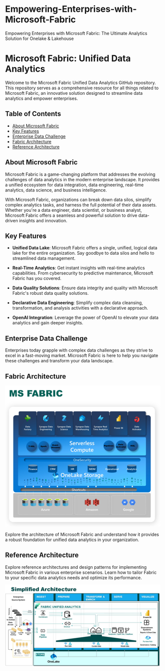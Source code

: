 # Empowering-Enterprises-with-Microsoft-Fabric
Empowering Enterprises with Microsoft Fabric: The Ultimate Analytics Solution for Onelake &amp; Lakehouse 

# Microsoft Fabric: Unified Data Analytics

Welcome to the Microsoft Fabric Unified Data Analytics GitHub repository. This repository serves as a comprehensive resource for all things related to Microsoft Fabric, an innovative solution designed to streamline data analytics and empower enterprises.

## Table of Contents

- [About Microsoft Fabric](#about-microsoft-fabric)
- [Key Features](#key-features)
- [Enterprise Data Challenge](#enterprise-data-challenge)
- [Fabric Architecture](#fabric-architecture)
- [Reference Architecture](#Reference-Architecture)

## About Microsoft Fabric

Microsoft Fabric is a game-changing platform that addresses the evolving challenges of data analytics in the modern enterprise landscape. It provides a unified ecosystem for data integration, data engineering, real-time analytics, data science, and business intelligence.

With Microsoft Fabric, organizations can break down data silos, simplify complex analytics tasks, and harness the full potential of their data assets. Whether you're a data engineer, data scientist, or business analyst, Microsoft Fabric offers a seamless and powerful solution to drive data-driven insights and innovation.

## Key Features

- **Unified Data Lake**: Microsoft Fabric offers a single, unified, logical data lake for the entire organization. Say goodbye to data silos and hello to streamlined data management.

- **Real-Time Analytics**: Get instant insights with real-time analytics capabilities. From cybersecurity to predictive maintenance, Microsoft Fabric has you covered.

- **Data Quality Solutions**: Ensure data integrity and quality with Microsoft Fabric's robust data quality solutions.

- **Declarative Data Engineering**: Simplify complex data cleansing, transformation, and analysis activities with a declarative approach.

- **OpenAI Integration**: Leverage the power of OpenAI to elevate your data analytics and gain deeper insights.

## Enterprise Data Challenge

Enterprises today grapple with complex data challenges as they strive to excel in a fast-moving market. Microsoft Fabric is here to help you navigate these challenges and transform your data landscape.

## Fabric Architecture

![Fabric Architecture](/img/Architecture.jpg)

Explore the architecture of Microsoft Fabric and understand how it provides a robust foundation for unified data analytics in your organization.

## Reference Architecture

Explore reference architectures and design patterns for implementing Microsoft Fabric in various enterprise scenarios. Learn how to tailor Fabric to your specific data analytics needs and optimize its performance.

![Fabric Architecture](/img/Reference_Architecture.jpg)


